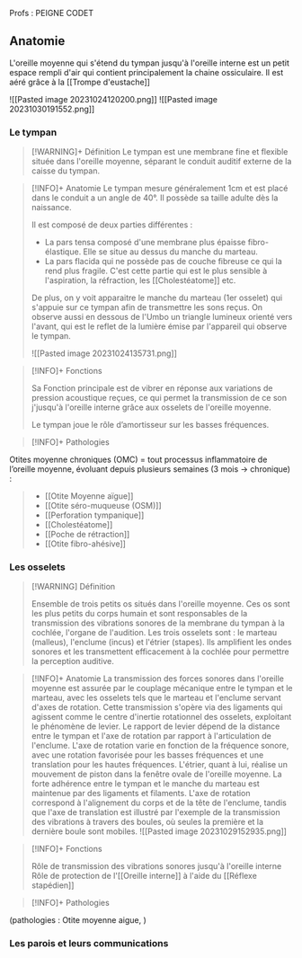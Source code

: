 Profs : PEIGNE CODET

## Anatomie

L'oreille moyenne qui s'étend du tympan jusqu'à l'oreille interne est un petit espace rempli d'air qui contient principalement la chaine ossiculaire. Il est aéré grâce à la [[Trompe d'eustache]]

![[Pasted image 20231024120200.png]]
![[Pasted image 20231030191552.png]]
### Le tympan

>[!WARNING]+ Définition
>Le tympan est une membrane fine et flexible située dans l'oreille moyenne, séparant le conduit auditif externe de la caisse du tympan.



>[!INFO]+ Anatomie
>Le tympan mesure généralement 1cm et est placé dans le conduit a un angle de 40°. Il possède sa taille adulte dès la naissance.
>
>Il est composé de deux parties différentes :
>- La pars tensa composé d'une membrane plus épaisse fibro-élastique. Elle se situe au dessus du manche du marteau.
>- La pars flacida qui ne possède pas de couche fibreuse ce qui la rend plus fragile. C'est cette partie qui est le plus sensible à l'aspiration, la réfraction, les [[Cholestéatome]] etc.
>  
>  De plus, on y voit apparaitre le manche du marteau (1er osselet) qui s'appuie sur ce tympan afin de transmettre les sons reçus.
>  On observe aussi en dessous de l'Umbo un triangle lumineux orienté vers l'avant, qui est le reflet de la lumière émise par l'appareil qui observe le tympan.
>  
>  ![[Pasted image 20231024135731.png]]

>[!INFO]+ Fonctions
>
>Sa Fonction principale est de vibrer en réponse aux variations de pression acoustique reçues, ce qui permet la transmission de ce son j'jusqu'à l'oreille interne grâce aux osselets de l'oreille moyenne.
>
>Le tympan joue le rôle d’amortisseur sur les basses fréquences.

>[!INFO]+ Pathologies
>
Otites moyenne chroniques (OMC) = tout processus inflammatoire de l’oreille moyenne, évoluant depuis plusieurs semaines (3 mois -> chronique) :
> - [[Otite Moyenne aïgue]]
> - [[Otite séro-muqueuse (OSM)]]
>  - [[Perforation tympanique]]
>  - [[Cholestéatome]]
>  - [[Poche de rétraction]]
> - [[Otite fibro-ahésive]] 

### Les osselets

>[!WARNING] Définition
>
>Ensemble de trois petits os situés dans l'oreille moyenne. Ces os sont les plus petits du corps humain et sont responsables de la transmission des vibrations sonores de la membrane du tympan à la cochlée, l'organe de l'audition. Les trois osselets sont : le marteau (malleus), l'enclume (incus) et l'étrier (stapes). Ils amplifient les ondes sonores et les transmettent efficacement à la cochlée pour permettre la perception auditive.

>[!INFO]+ Anatomie
>La transmission des forces sonores dans l'oreille moyenne est assurée par le couplage mécanique entre le tympan et le marteau, avec les osselets tels que le marteau et l'enclume servant d'axes de rotation. Cette transmission s'opère via des ligaments qui agissent comme le centre d'inertie rotationnel des osselets, exploitant le phénomène de levier.
> Le rapport de levier dépend de la distance entre le tympan et l'axe de rotation par rapport à l'articulation de l'enclume. L'axe de rotation varie en fonction de la fréquence sonore, avec une rotation favorisée pour les basses fréquences et une translation pour les hautes fréquences. L'étrier, quant à lui, réalise un mouvement de piston dans la fenêtre ovale de l'oreille moyenne. La forte adhérence entre le tympan et le manche du marteau est maintenue par des ligaments et filaments. L'axe de rotation correspond à l'alignement du corps et de la tête de l'enclume, tandis que l'axe de translation est illustré par l'exemple de la transmission des vibrations à travers des boules, où seules la première et la dernière boule sont mobiles.
>![[Pasted image 20231029152935.png]]

>[!INFO]+ Fonctions
>
>Rôle de transmission des vibrations sonores jusqu'à l'oreille interne
>Rôle de protection de l'[[Oreille interne]] à l'aide du [[Réflexe stapédien]]

>[!INFO]+ Pathologies
>
(pathologies : Otite moyenne aigue, )
### Les parois et leurs communications










